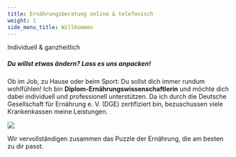 ```yaml
---
title: Ernährungsberatung online & telefonisch
weight: 1
side_menu_title: Willkommen
---
```

Individuell & ganzheitlich

##### Du willst etwas ändern? Lass es uns anpacken!

Ob im Job, zu Hause oder beim Sport: Du sollst dich immer rundum wohlfühlen! Ich bin **Diplom-Ernährungswissenschaftlerin** und möchte dich dabei individuell und professionell unterstützen.
Da ich durch die Deutsche Gesellschaft für Ernährung e. V. (DGE) zertifiziert bin, bezuschussen viele Krankenkassen meine Leistungen.

![](/images/Puzzle_Ausschnitt-1431959064800.jpg)

Wir vervollständigen zusammen das Puzzle der Ernährung, die am besten zu dir passt.